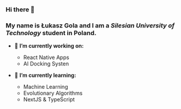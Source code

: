 ### Hi there 👋


### My name is **Łukasz Gola** and I am a _Silesian University of Technology_ student in Poland.

- 🔭 **I’m currently working on:**
    - React Native Apps 
    - AI Docking Systen
    
- 🌱 **I’m currently learning:**
    - Machine Learning
    - Evolutionary Algorithms
    - NextJS & TypeScript
   
<!--
- 👯 I’m looking to collaborate on ...
- 🤔 I’m looking for help with ...
- 💬 Ask me about ...
- 📫 How to reach me: ...
- 😄 Pronouns: ...
- ⚡ Fun fact: ...
-->
